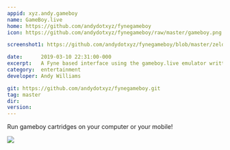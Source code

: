 ```yaml
---
appid: xyz.andy.gameboy
name: GameBoy.live
home: https://github.com/andydotxyz/fynegameboy
icon: https://github.com/andydotxyz/fynegameboy/raw/master/gameboy.png

screenshot1: https://github.com/andydotxyz/fynegameboy/blob/master/zelda_screen.png?raw=true

date:      2019-03-10 22:31:00-000
excerpt:   A Fyne based interface using the gameboy.live emulator written by AaronLiu (@HFO4).
category:  entertainment
developer: Andy Williams

git: https://github.com/andydotxyz/fynegameboy.git
tag: master
dir: 
version: 
---
```


Run gameboy cartridges on your computer or your mobile!

![](https://github.com/andydotxyz/fynegameboy/raw/master/zelda.gif)

